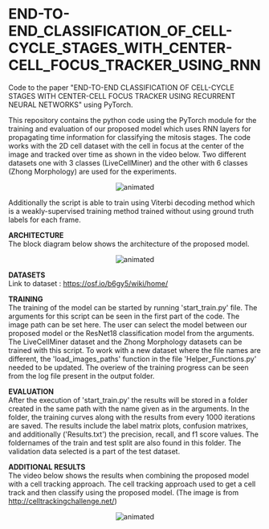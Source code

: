 # END-TO-END_CLASSIFICATION_OF_CELL-CYCLE_STAGES_WITH_CENTER-CELL_FOCUS_TRACKER_USING_RNN
Code to the paper "END-TO-END CLASSIFICATION OF CELL-CYCLE STAGES WITH CENTER-CELL FOCUS TRACKER USING RECURRENT NEURAL NETWORKS" using PyTorch.


This repository contains the python code using the PyTorch module for the training and evaluation of our proposed model which uses RNN layers for propagating time information for classifying the mitosis stages. The code works with the 2D cell dataset with the cell in focus at the center of the image and tracked over time as shown in the video below. Two different datasets one with 3 classes (LiveCellMiner) and the other with 6 classes (Zhong Morphology) are used for the experiments.

<p align="center">
  <img src="cell_sequence.gif" alt="animated" />
</p>

Additionally the script is able to train using Viterbi decoding method which is a weakly-supervised training method trained without using ground truth labels for each frame.

**ARCHITECTURE** <br />
The block diagram below shows the architecture of the proposed model.

<p align="center">
  <img src="proposed_model.png" alt="animated" />
</p>


**DATASETS** <br />
Link to dataset : https://osf.io/b6gy5/wiki/home/


**TRAINING** <br />
The training of the model can be started by running 'start_train.py' file. The arguments for this script can be seen in the first part of the code. The image path can be set here. The user can select the model between our proposed model or the ResNet18 classification model from the arguments. The LiveCellMiner dataset and the Zhong Morphology datasets can be trained with this script. To work with a new dataset where the file names are different, the 'load_images_paths' function in the file 'Helper_Functions.py' needed to be updated. The overiew of the training progress can be seen from the log file present in the output folder.

**EVALUATION** <br />
After the execution of 'start_train.py' the results will be stored in a folder created in the same path with the name given as in the arguments. In the folder, the training curves along with the results from every 1000 iterations are saved. The results include the label matrix plots, confusion matrixes, and additionally ('Results.txt') the precision, recall, and f1 score values. The foldernames of the train and test split are also found in this folder. The validation data selected is a part of the test dataset.


**ADDITIONAL RESULTS** <br />
The video below shows the results when combining the proposed model with a cell tracking approach. The cell tracking approach used to get a cell track and then classify using the proposed model. (The image is from http://celltrackingchallenge.net/)

<p align="center">
  <img src="track_and_classify.gif" alt="animated" />
</p>
